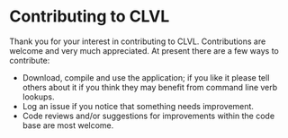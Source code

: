 # Contributing to CLVL

Thank you for your interest in contributing to CLVL.  Contributions are welcome and very much appreciated. 
At present there are a few ways to contribute:

 - Download, compile and use the application; if you like it please tell others about it if you
think they may benefit from command line verb lookups.
 - Log an issue if you notice that something needs improvement.
 - Code reviews and/or suggestions for improvements within the code base are most welcome.
